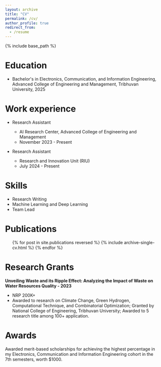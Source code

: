 ```yaml
---
layout: archive
title: "CV"
permalink: /cv/
author_profile: true
redirect_from:
  - /resume
---
```


{% include base_path %}

Education
======
* Bachelor's in Electronics, Communication, and Information Engineering, Advanced College of Engineering and Management, Tribhuvan University, 2025

Work experience
======
* Research Assistant
  * AI Research Center, Advanced College of Engineering and Management
  * November 2023 - Present
  <!-- * Duties include:  -->

* Research Assistant
  * Research and Innovation Unit (RIU)
  * July 2024 - Present
  <!-- * Duties included: Merging pull requests -->

<!-- * Summer 2015: Research Assistant
  * GitHub University
  * Duties included: Tagging issues
  * Supervisor: Professor Git -->
  
Skills
======
* Research Writing
* Machine Learning and Deep Learning
  <!-- * Sub-skill 2.1
  * Sub-skill 2.2
  * Sub-skill 2.3 -->
* Team Lead

Publications
======
  <ul>{% for post in site.publications reversed %}
    {% include archive-single-cv.html %}
  {% endfor %}</ul>

Research Grants 
======
**Unveiling Waste and its Ripple Effect: Analyzing the Impact of Waste on Water Resources Quality - 2023**
* NRP 200K+
* Awarded to research on Climate Change, Green Hydrogen, Computational Technique, and Combinatorial Optimization; Granted by National College of Engineering, Tribhuvan University; Awarded to 5 research title among 100+ application.

Awards 
=====
Awarded merit-based scholarships for achieving the highest percentage in my Electronics, Communication and Information Engineering cohort in the 7th semesters, worth $1000.
  
<!-- Talks
======
  <ul>{% for post in site.talks reversed %}
    {% include archive-single-talk-cv.html  %}
  {% endfor %}</ul>
  
Teaching
======
  <ul>{% for post in site.teaching reversed %}
    {% include archive-single-cv.html %}
  {% endfor %}</ul> -->
  
<!-- Service and leadership
======
* Currently signed in to 43 different slack teams -->

